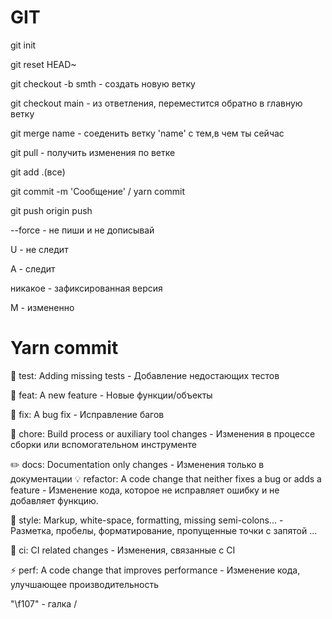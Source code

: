 # GIT
git init

git reset HEAD~

git checkout -b smth - создать новую ветку

git checkout main - из ответления, переместится обратно в главную ветку

git merge name - соеденить ветку 'name' с тем,в чем ты сейчас

git pull - получить изменения по ветке

git add .(все)

git commit -m 'Сообщение'   /   yarn commit

git push origin push

--force - не пиши и не дописывай


U - не следит 

А - следит

никакое - зафиксированная версия 

М - измененно

# Yarn commit

💍  test:       Adding missing tests - Добавление недостающих тестов

🎸  feat:       A new feature - Новые функции/объекты

🐛  fix:        A bug fix - Исправление багов

🤖  chore:      Build process or auxiliary tool changes - Изменения в процессе сборки или вспомогательном инструменте

✏️  docs:       Documentation only changes - Изменения только в документации
💡  refactor:   A code change that neither fixes a bug or adds a feature - Изменение кода, которое не исправляет ошибку и не добавляет функцию.

💄  style:      Markup, white-space, formatting, missing semi-colons... - Разметка, пробелы, форматирование, пропущенные точки с запятой ...

🎡  ci:         CI related changes - Изменения, связанные с CI

⚡️  perf:       A code change that improves performance - Изменение кода, улучшающее производительность


"\f107" - галка \/
